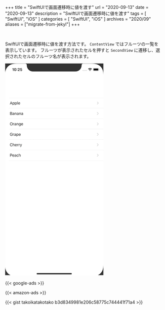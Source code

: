 +++
title =  "SwiftUIで画面遷移時に値を渡す"
url = "2020-09-13"
date = "2020-09-13"
description = "SwiftUIで画面遷移時に値を渡す"
tags = [
  "SwiftUI",
  "iOS"
]
categories = [
  "SwiftUI",
  "iOS"
]
archives = "2020/09"
aliases = ["migrate-from-jekyl"]
+++

<br>

SwiftUIで画面遷移時に値を渡す方法です。
`ContentView` ではフルーツの一覧を表示しています。
フルーツが表示されたセルを押すと `SecondView` に遷移し、選択されたセルのフルーツ名が表示されます。

![SwiftUI](1.gif)

<!-- Google Ads -->
{{< google-ads >}}

<!-- Amazon Ads -->
{{< amazon-ads >}}

{{< gist takoikatakotako b3d8349981e206c58775c744441f71a4 >}}
